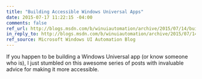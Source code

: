 ```yaml
---
title: "Building Accessible Windows Universal Apps"
date: 2015-07-17 11:22:15 -04:00
comments: false
ref_url: http://blogs.msdn.com/b/winuiautomation/archive/2015/07/14/building-accessible-windows-universal-apps-introduction.aspx
in_reply_to: http://blogs.msdn.com/b/winuiautomation/archive/2015/07/14/building-accessible-windows-universal-apps-introduction.aspx
ref_source: Microsoft Windows UI Automation Blog
---
```


If you happen to be building a Windows Universal app (or know someone who is), I just stumbled on this awesome series of posts with invaluable advice for making it more accessible.